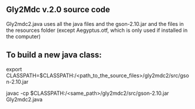## Gly2Mdc v.2.0 source code

Gly2mdc2.java uses all the java files and the gson-2.10.jar and the files in the resources folder (except Aegyptus.otf, which is only used if installed in the computer)

## To build a new java class:

export CLASSPATH=$CLASSPATH:/<path_to_the_source_files>/gly2mdc2/src/gson-2.10.jar

javac -cp $CLASSPATH:/<same_path>/gly2mdc2/src/gson-2.10.jar Gly2mdc2.java
